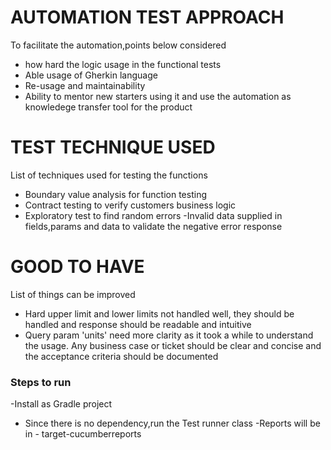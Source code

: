 # AUTOMATION TEST APPROACH
To facilitate the automation,points below considered
- how hard the logic usage in the functional tests
- Able usage of Gherkin language
- Re-usage and maintainability
- Ability to mentor new starters using it and use the automation as knowledege transfer tool for the product
      
# TEST TECHNIQUE USED
List of techniques used for testing the functions
-  Boundary value analysis for function testing
- Contract testing to verify customers business logic
- Exploratory test to find random errors
 -Invalid data supplied in fields,params and data to validate the negative error response

# GOOD TO HAVE
List of things can be improved
- Hard upper limit and lower limits not handled well, they should be handled and response should be readable and intuitive
 - Query param 'units' need more clarity as it took a while to understand the usage. Any business case or ticket should be clear and concise and the acceptance criteria should be documented

 
### Steps to run 

-Install as Gradle project
- Since there is no dependency,run the Test runner class
-Reports will be in  - target-cucumberreports
